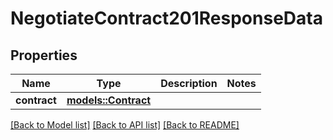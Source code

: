 # NegotiateContract201ResponseData

## Properties

Name | Type | Description | Notes
------------ | ------------- | ------------- | -------------
**contract** | [**models::Contract**](Contract.md) |  | 

[[Back to Model list]](../README.md#documentation-for-models) [[Back to API list]](../README.md#documentation-for-api-endpoints) [[Back to README]](../README.md)


